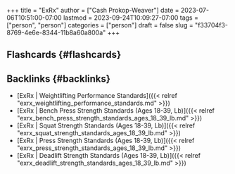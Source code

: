 +++
title = "ExRx"
author = ["Cash Prokop-Weaver"]
date = 2023-07-06T10:51:00-07:00
lastmod = 2023-09-24T10:09:27-07:00
tags = ["person", "person"]
categories = ["person"]
draft = false
slug = "f33704f3-8769-4e6e-8344-11b8a60a800a"
+++

## Flashcards {#flashcards}


## Backlinks {#backlinks}

-   [ExRx | Weightlifting Performance Standards]({{< relref "exrx_weightlifting_performance_standards.md" >}})
-   [ExRx | Bench Press Strength Standards (Ages 18-39, Lb)]({{< relref "exrx_bench_press_strength_standards_ages_18_39_lb.md" >}})
-   [ExRx | Squat Strength Standards (Ages 18-39, Lb)]({{< relref "exrx_squat_strength_standards_ages_18_39_lb.md" >}})
-   [ExRx | Press Strength Standards (Ages 18-39, Lb)]({{< relref "exrx_press_strength_standards_ages_18_39_lb.md" >}})
-   [ExRx | Deadlift Strength Standards (Ages 18-39, Lb)]({{< relref "exrx_deadlift_strength_standards_ages_18_39_lb.md" >}})
